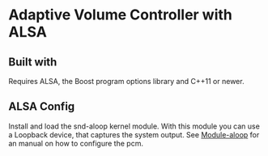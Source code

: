 # Adaptive Volume Controller with ALSA

## Built with
Requires ALSA, the Boost program options library and C++11 or newer.

## ALSA Config
Install and load the snd-aloop kernel module.  With this module you can use a Loopback device,
that captures the system output. See [Module-aloop](https://www.alsa-project.org/main/index.php/Matrix:Module-aloop)
for an manual on how to configure the pcm.  


